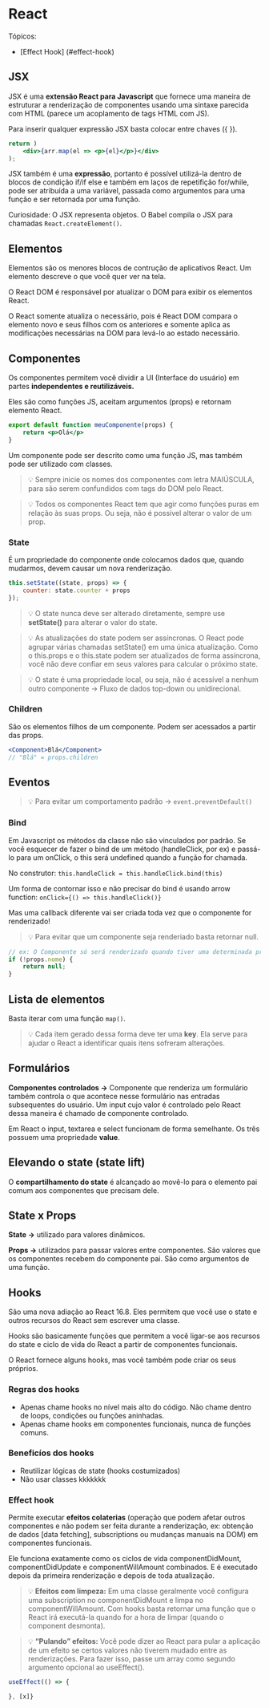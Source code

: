 # React

Tópicos:
- [Effect Hook] (#effect-hook)

## JSX

JSX é uma **extensão React para Javascript** que fornece uma maneira de estruturar a renderização de componentes usando uma sintaxe parecida com HTML (parece um acoplamento de tags HTML com JS). 

Para inserir qualquer expressão JSX basta colocar entre chaves ({ }).

```jsx
return )
	<div>{arr.map(el => <p>{el}</p>}</div>
);
```

JSX também é uma **expressão**, portanto é possível utilizá-la dentro de blocos de condição if/if else e também em laços de repetifição for/while, pode ser atribuída a uma variável, passada como argumentos para uma função e ser retornada por uma função.

Curiosidade: O JSX representa objetos. O Babel compila o JSX para chamadas `React.createElement()`.   

## Elementos

Elementos são os menores blocos de contrução de aplicativos React. Um elemento descreve o que você quer ver na tela. 

O React DOM é responsável por atualizar o DOM para exibir os elementos React.

O React somente atualiza o necessário, pois é React DOM compara o elemento novo e seus filhos com os anteriores e somente aplica as modificações necessárias na DOM para levá-lo ao estado necessário.

## Componentes

Os componentes permitem você dividir a UI (Interface do usuário) em partes **independentes e reutilizáveis.**  

Eles são como funções JS, aceitam argumentos (props) e retornam elemento React.

```jsx
export default function meuComponente(props) {
	return <p>Olá</p>
}
```

Um componente pode ser descrito como uma função JS, mas também pode ser utilizado com classes. 

> 💡 Sempre inicie os nomes dos componentes com letra MAIÚSCULA, para são serem confundidos com tags do DOM pelo React.

> 💡 Todos os componentes React tem que agir como funções puras em relação às suas props. Ou seja, não é possível alterar o valor de um prop.


### State

É um propriedade do componente onde colocamos dados que, quando mudarmos, devem causar um nova renderização. 

```jsx
this.setState((state, props) => {
	counter: state.counter + props
});
```

> 💡 O state nunca deve ser alterado diretamente, sempre use **setState()** para alterar o valor do state.

> 💡 As atualizações do state podem ser assíncronas. O React pode agrupar várias chamadas setState() em uma única atualização. Como o this.props e o this.state podem ser atualizados de forma assíncrona, você não deve confiar em seus valores para calcular o próximo state.

> 💡 O state é uma propriedade local, ou seja, não é acessível a nenhum outro componente → Fluxo de dados top-down ou unidirecional.


### Children

São os elementos filhos de um componente. Podem ser acessados a partir das props. 

```jsx
<Component>Blá</Component>
// "Blá" = props.children
```

## Eventos

> 💡 Para evitar um comportamento padrão → `event.preventDefault()`


### Bind

Em Javascript os métodos da classe não são vinculados por padrão. Se você esquecer de fazer o bind de um método (handleClick, por ex) e passá-lo para um onClick, o this será undefined quando a função for chamada. 

No construtor: `this.handleClick = this.handleClick.bind(this)`

Um forma de contornar isso e não precisar do bind é usando arrow function: `onClick={() => this.handleClick()}`

Mas uma callback diferente vai ser criada toda vez que o componente for renderizado!

> 💡 Para evitar que um componente seja renderiado basta retornar null.


```jsx
// ex: O Componente só será renderizado quando tiver uma determinada prop
if (!props.nome) {
	return null;
}
```

## Lista de elementos

Basta iterar com uma função `map()`. 

> 💡 Cada item gerado dessa forma deve ter uma **key**. Ela serve para ajudar o React a identificar quais itens sofreram alterações.

## Formulários

**Componentes controlados →** Componente que renderiza um formulário também controla o que acontece nesse formulário nas entradas subsequentes do usuário. Um input cujo valor é controlado pelo React dessa maneira é chamado de componente controlado. 

Em React o input, textarea e select funcionam de forma semelhante. Os três possuem uma propriedade **value**. 

## Elevando o state (state lift)

O **compartilhamento do state** é alcançado ao movê-lo para o elemento pai comum aos componentes que precisam dele. 

## State x Props

**State →** utilizado para valores dinâmicos.

**Props →** utilizados para passar valores entre componentes. São valores que os componentes recebem do componente pai. São como argumentos de uma função.

## Hooks

São uma nova adiação ao React 16.8. Eles permitem que você use o state e outros recursos do React sem escrever uma classe. 

Hooks são basicamente funções que permitem a você ligar-se aos recursos do state e ciclo de vida do React a partir de componentes funcionais. 

O React fornece alguns hooks, mas você também pode criar os seus próprios. 

### Regras dos hooks

- Apenas chame hooks no nível mais alto do código. Não chame dentro de loops, condições ou funções aninhadas.
- Apenas chame hooks em componentes funcionais, nunca de funções comuns.

### Beneficíos dos hooks

- Reutilizar lógicas de state (hooks costumizados)
- Não usar classes kkkkkkk

### Effect hook

Permite executar **efeitos colaterias** (operação que podem afetar outros componentes e não podem ser feita durante a renderização, ex: obtenção de dados [data fetching], subscriptions ou mudanças manuais na DOM) em componentes funcionais. 

Ele funciona exatamente como os ciclos de vida componentDidMount, componentDidUpdate e componentWillAmount combinados. E é executado depois da primeira renderização e depois de toda atualização. 

> 💡 **Efeitos com limpeza:** Em uma classe geralmente você configura uma subscription no componentDidMount e limpa no componentWillAmount. Com hooks basta retornar uma função que o React irá executá-la quando for a hora de limpar (quando o component desmonta).


> 💡 **“Pulando” efeitos:** Você pode dizer ao React para pular a aplicação de um efeito se certos valores não tiverem mudado entre as renderizações. Para fazer isso, passe um array como segundo argumento opcional ao useEffect().


```jsx
useEffect(() => {

}, [x]}
```
